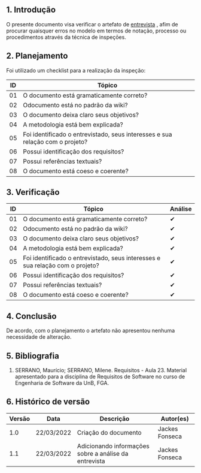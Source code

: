 ## 1. Introdução

O presente documento visa verificar o artefato de [entrevista](../../../../elicitacao/tecnicas-elicitacao/entrevista.md) , afim de procurar quaisquer erros no modelo em termos de notação, processo ou procedimentos através da técnica de inspeçōes.

## 2. Planejamento

Foi utilizado um checklist para a realização da inspeção:

| ID  | Tópico                                                                        |
| --- | ----------------------------------------------------------------------------- |
| 01  | O documento está gramaticamente correto?                                      |
| 02  | Odocumento está no padrão da wiki?                                            |
| 03  | O documento deixa claro seus objetivos?                                       |
| 04  | A metodologia está bem explicada?                                             |
| 05  | Foi identificado o entrevistado, seus interesses e sua relação com o projeto? |
| 06  | Possui identificação dos requisitos?                                          |
| 07  | Possui referências textuais?                                                  |
| 08  | O documento está coeso e coerente?                                            |

## 3. Verificação

| ID  | Tópico                                                                        | Análise |
| --- | ----------------------------------------------------------------------------- | ------- |
| 01  | O documento está gramaticamente correto?                                      | ✔       |
| 02  | Odocumento está no padrão da wiki?                                            | ✔       |
| 03  | O documento deixa claro seus objetivos?                                       | ✔       |
| 04  | A metodologia está bem explicada?                                             | ✔       |
| 05  | Foi identificado o entrevistado, seus interesses e sua relação com o projeto? | ✔       |
| 06  | Possui identificação dos requisitos?                                          | ✔       |
| 07  | Possui referências textuais?                                                  | ✔       |
| 08  | O documento está coeso e coerente?                                            | ✔       |

## 4. Conclusão

De acordo, com o planejamento o artefato não apresentou nenhuma necessidade de alteração.

## 5. Bibliografia

1. SERRANO, Maurício; SERRANO, Milene. Requisitos - Aula 23. Material apresentado para a disciplina de Requisitos de Software no curso de Engenharia de Software da UnB, FGA.

## 6. Histórico de versão

| Versão | Data       | Descrição                                             | Autor(es)      |
| ------ | ---------- | ----------------------------------------------------- | -------------- |
| 1.0    | 22/03/2022 | Criação do documento                                  | Jackes Fonseca |
| 1.1    | 22/03/2022 | Adicionando informações sobre a análise da entrevista | Jackes Fonseca |
